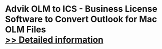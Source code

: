 # Advik OLM to ICS - Business License<br />Software to Convert Outlook for Mac OLM Files<br />[>> Detailed information](https://secure.shareit.com/shareit/product.html?productid=300807095&affiliateid=200057808)